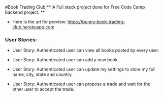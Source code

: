 #Book Trading Club
** A Full stack project done for Free Code Camp backend project. **

* Here is the url for preview: <https://bunny-book-trading-club.herokuapp.com>

### User Stories:

* User Story: Authenticated user can view all books posted by every user.

* User Story: Authenticated user can add a new book.

* User Story: Authenticated user can update my settings to store my full name, city, state and country.

* User Story: Authenticated user can propose a trade and wait for the other user to accept the trade.
